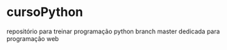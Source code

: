 # cursoPython
repositório para treinar programação python
branch master dedicada para programação web
